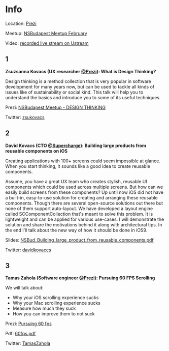 Info
===========

Location: [Prezi](https://www.google.hu/maps/place/Prezi/@47.5057092,19.0544798,17z)

Meetup: [NSBudapest Meetup February](http://www.meetup.com/NSBudapest/events/228345081/)

Video: [recorded live stream on Ustream](http://ustre.am/19DLd)

1
---
**Zsuzsanna Kovacs (UX researcher [@Prezi](https://twitter.com/prezi)): What is Design Thinking?**

Design thinking is a method collection that is very popular in software development for many years now, but can be used to tackle all kinds of issues like of sustainability or social kind. This talk will help you to understand the basics and introduce you to some of its useful techniques.

Prezi: [NSBudapest Meetup - DESIGN THINKING](https://prezi.com/hrqnflpkpi7l/nsbudapest-meetup-design-thinking/)

Twitter: [zsukovacs](https://twitter.com/zsukovacs)

2
---

**David Kovacs (CTO [@Supercharge](https://twitter.com/TeamSupercharge)): Building large products from reusable components on iOS**

Creating applications with 100+ screens could seem impossible at glance. When you start thinking, it sounds like a good idea to create reusable components.

Assume, you have a great UX team who creates stylish, reusable UI components which could be used across multiple screens.
But how can we easily build screens from these components? Up until now iOS did not have a built-in, easy-to-use solution for creating and arranging these reusable components. Though there are several open-source solutions out there but none of them support auto-layout.
We have developed a layout engine called SCComponentCollection that's meant to solve this problem. It is lightweight and can be applied for various use-cases. I will demonstrate the solution and share the motivations behind it along with architectural tips.
In the end I'll talk about the new way of how it should be done in iOS9.

Slides: [NSBud_Building_large_product_from_reusable_components.pdf](https://github.com/NSBudapest/NSBudapestMeetup/blob/master/presentations/February/NSBud_Building_large_product_from_reusable_components.pdf)

Twitter: [davidkovaccs](https://twitter.com/davidkovaccs)

3
---

**Tamas Zahola (Software engineer [@Prezi](https://twitter.com/prezi)): Pursuing 60 FPS Scrolling**

We will talk about:

- Why your iOS scrolling experience sucks
- Why your Mac scrolling experience sucks
- Measure how much they suck
- How you can improve them to not suck

Prezi: [Pursuing 60 fps](https://prezi.com/tmwogkeaa9pl/pursuing-60-fps)

Pdf: [60fps.pdf](https://github.com/NSBudapest/NSBudapestMeetup/blob/master/presentations/February/60fps.pdf)

Twitter: [TamasZahola](https://twitter.com/TamasZahola)

